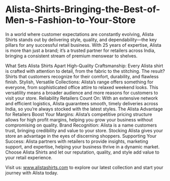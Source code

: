 # Alista-Shirts-Bringing-the-Best-of-Men-s-Fashion-to-Your-Store
In a world where customer expectations are constantly evolving, Alista Shirts stands out by delivering style, quality, and dependability—the key pillars for any successful retail business. With 25 years of expertise, Alista is more than just a brand; it’s a trusted partner for retailers across India, bringing a consistent stream of premium menswear to shelves.

What Sets Alista Shirts Apart
High-Quality Craftsmanship: Every Alista shirt is crafted with attention to detail, from the fabric to the stitching. The result? Shirts that customers recognize for their comfort, durability, and flawless finish.
Stylish, Versatile Collections: Alista’s range offers something for everyone, from sophisticated office attire to relaxed weekend looks. This versatility means a broader audience and more reasons for customers to visit your store.
Reliability Retailers Count On: With an extensive network and efficient logistics, Alista guarantees smooth, timely deliveries across India, so you’re always stocked with the latest styles.
The Alista Advantage for Retailers
Boost Your Margins: Alista’s competitive pricing structure allows for high profit margins, helping you grow your business without compromising on quality.
Brand Recognition: Alista is a name customers trust, bringing credibility and value to your store. Stocking Alista gives your store an advantage in the eyes of discerning shoppers.
Supporting Your Success: Alista partners with retailers to provide insights, marketing support, and expertise, helping your business thrive in a dynamic market.
Choose Alista Shirts and let our reputation, quality, and style add value to your retail experience.

Visit us: www.alistashirts.com to explore our latest collection and start your journey with Alista today.
